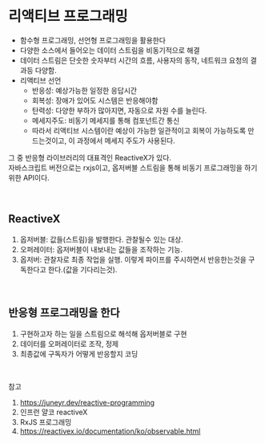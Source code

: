 # 리액티브 프로그래밍

- 함수형 프로그래밍, 선언형 프로그래밍을 활용한다
- 다양한 소스에서 들어오는 데이터 스트림을 비동기적으로 해결
- 데이터 스트림은 단숫한 숫자부터 시간의 흐름, 사용자의 동작, 네트워크 요청의 결과등 다양함.
- 리액티브 선언
  - 반응성: 예상가능한 일정한 응답시간
  - 회복성: 장애가 있어도 시스템은 반응해야함
  - 탄력성: 다양한 부하가 많아지면, 자동으로 자원 수를 늘린다.
  - 메세지주도: 비동기 메세지를 통해 컴포넌트간 통신
  - 따라서 리액티브 시스템이란 예상이 가능한 일관적이고 회복이 가능하도록 만드는것이고, 이 과정에서 메세지 주도가 사용된다.

그 중 반응형 라이브러리의 대표격인 ReactiveX가 있다.  
자바스크립트 버전으로는 rxjs이고, 옵저버블 스트림을 통해 비동기 프로그래밍을 하기 위한 API이다.

<br>

## ReactiveX

1. 옵저버블: 값들(스트림)을 발행한다. 관찰될수 있는 대상.
2. 오퍼레이터: 옵저버블이 내보내는 값들을 조작하는 기능.
3. 옵저버: 관찰자로 최종 작업을 실행. 이렇게 파이프를 주시하면서 반응한는것을 구독한다고 한다.(값을 기다리는것).

<br>

## 반응형 프로그래밍을 한다

1. 구현하고자 하는 일을 스트림으로 해석해 옵저버블로 구현
2. 데이터를 오퍼레이터로 조작, 정제
3. 최종값에 구독자가 어떻게 반응할지 코딩

<br>

참고

1. https://juneyr.dev/reactive-programming
2. 인프런 얄코 reactiveX
3. RxJS 프로그래밍
4. https://reactivex.io/documentation/ko/observable.html
